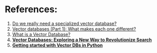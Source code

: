 
# References:

1. [Do we really need a specialized vector database?](https://modelz.ai/blog/pgvector?ref=architecturenotes.co)
2. [Vector databases (Part 1): What makes each one different?](https://thedataquarry.com/posts/vector-db-1/)
3. [What is a Vector Database?](https://www.pinecone.io/learn/vector-database/)
4. **[Vector Databases: Exploring a New Way to Revolutionize Search](https://medium.com/@abhishekranjandev/vector-databases-exploring-a-new-way-to-revolutionize-search-85cb1b1fc7b)**
5. **[Getting started with Vector DBs in Python](https://code.dblock.org/2023/06/16/getting-started-with-vector-dbs-in-python.html)**
